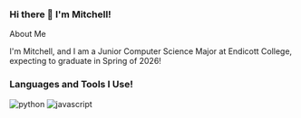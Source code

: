 ### Hi there 👋 I'm Mitchell!

About Me

I'm Mitchell, and I am a Junior Computer Science Major at Endicott College, expecting to graduate in Spring of 2026!

### Languages and Tools I Use!

![python](https://img.shields.io/badge/JavaScript-323330?style=for-the-badge&logo=javascript&logoColor=F7DF1E)
![javascript](https://img.shields.io/badge/JavaScript-323330?style=for-the-badge&logo=javascript&logoColor=F7DF1E)
<!--
**MitchellR0/MitchellR0** is a ✨ _special_ ✨ repository because its `README.md` (this file) appears on your GitHub profile.
![github](https://img.shields.io/badge/GitHub-000000?style=for-the-badge&logo=GitHub&logoColor=white)]

- 🌱 I’m currently learning ...

- 📫 How to reach me: ...

- ⚡ Fun fact: ...
-->
